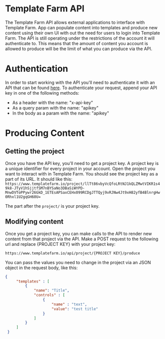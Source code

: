 # Template Farm API
The Template Farm API allows external applications to interface with Template Farm. App can populate content into templates and produce new content
using their own UI with out the need for users to login into Template Farm. The API is still operating under the restrictions of the account it will authenticate to.
This means that the amount of content you account is allowed to produce will be the limit of what you can produce via the API.

# Authentication
In order to start working with the API you'll need to authenticate it with an API that can be found [here](https://www.templatefarm.io/account/settings).
To authenticate your request, append your API key in one of the following methods:
* As a header with the name: "x-api-key"
* As a query param with the name: "apikey"
* In the body as a param with the name: "apikey"

# Producing Content
## Getting the project
Once you have the API key, you'll need to get a project key. A project key is a unique identifier for every project in your account.
Open the project you want to interact with in Template Farm. You should see the project key as a part of its URL. It should like this:
`
https://www.templatefarm.io/project/llTt86vbyVcQfoLRtNJ1kQLZMwtVIKR1s49k8-JTyV1hSjjtfSM7nBYSaNo3DBaSiWYPD-MnwDVToPPywr26GkD_1ETEsAPSaxCEHx099RCDgJTTQyj9vRJNw4Jt9xH82yfB4BlnrgHw0Rhxl1U2gqGH60U=
`

The part after the `project/` is your project key.

## Modifying content
Once you get a project key, you can make calls to the API to render new content from that project via the API.
Make a POST request to the following url and replace {PROJECT KEY} with your project key:
```POST
https://www.templatefarm.io/api/project/{PROJECT KEY}/produce
```

You can pass the values you need to change in the project via an JSON object in the request body, like this:
```json
{
     "templates" : [
         {
             "name": "Title",
             "controls" : [
                 {
                     "name" : "text",
                     "value": "test title"
                 }
             ]
         }
     ]
 }
 ```